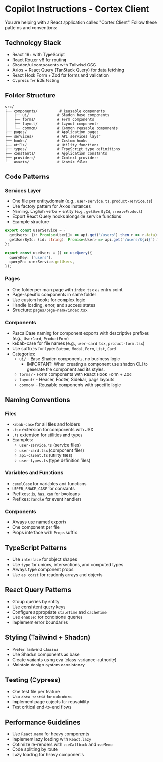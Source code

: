 # Copilot Instructions - Cortex Client

You are helping with a React application called "Cortex Client". Follow these patterns and conventions:

## Technology Stack
- React 19+ with TypeScript
- React Router v6 for routing
- Shadcn/ui components with Tailwind CSS
- Axios + React Query (TanStack Query) for data fetching
- React Hook Form + Zod for forms and validation
- Cypress for E2E testing

## Folder Structure
```
src/
├── components/          # Reusable components
│   ├── ui/             # Shadcn base components
│   ├── forms/          # Form components
│   ├── layout/         # Layout components
│   └── common/         # Common reusable components
├── pages/              # Application pages
├── services/           # API services layer
├── hooks/              # Custom hooks
├── utils/              # Utility functions
├── types/              # TypeScript type definitions
├── constants/          # Application constants
├── providers/          # Context providers
└── assets/             # Static files
```

## Code Patterns

### Services Layer
- One file per entity/domain (e.g., `user-service.ts`, `product-service.ts`)
- Use factory pattern for Axios instances
- Naming: English verbs + entity (e.g., `getUserById`, `createProduct`)
- Export React Query hooks alongside service functions
- Example structure:
```typescript
export const userService = {
  getUsers: (): Promise<User[]> => api.get('/users').then(r => r.data),
  getUserById: (id: string): Promise<User> => api.get(`/users/${id}`).then(r => r.data),
};

export const useUsers = () => useQuery({
  queryKey: ['users'],
  queryFn: userService.getUsers,
});
```

### Pages
- One folder per main page with `index.tsx` as entry point
- Page-specific components in same folder
- Use custom hooks for complex logic
- Handle loading, error, and success states
- Structure: `pages/page-name/index.tsx`

### Components
- PascalCase naming for component exports with descriptive prefixes (e.g., `UserCard`, `ProductForm`)
- kebab-case for file names (e.g., `user-card.tsx`, `product-form.tsx`)
- Use suffixes for type: `Button`, `Modal`, `Form`, `List`, `Card`
- Categories:
  - `ui/` - Base Shadcn components, no business logic
    * IMPORTANT: When creating a component use shadcn CLI to generate the component and its styles.
  - `forms/` - Form components with React Hook Form + Zod
  - `layout/` - Header, Footer, Sidebar, page layouts
  - `common/` - Reusable components with specific logic

## Naming Conventions

### Files
- `kebab-case` for all files and folders
- `.tsx` extension for components with JSX
- `.ts` extension for utilities and types
- Examples:
  - `user-service.ts` (service files)
  - `user-card.tsx` (component files)
  - `api-client.ts` (utility files)
  - `user-types.ts` (type definition files)

### Variables and Functions
- `camelCase` for variables and functions
- `UPPER_SNAKE_CASE` for constants
- Prefixes: `is`, `has`, `can` for booleans
- Prefixes: `handle` for event handlers

### Components
- Always use named exports
- One component per file
- Props interface with `Props` suffix

## TypeScript Patterns
- Use `interface` for object shapes
- Use `type` for unions, intersections, and computed types
- Always type component props
- Use `as const` for readonly arrays and objects

## React Query Patterns
- Group queries by entity
- Use consistent query keys
- Configure appropriate `staleTime` and `cacheTime`
- Use `enabled` for conditional queries
- Implement error boundaries

## Styling (Tailwind + Shadcn)
- Prefer Tailwind classes
- Use Shadcn components as base
- Create variants using cva (class-variance-authority)
- Maintain design system consistency

## Testing (Cypress)
- One test file per feature
- Use `data-testid` for selectors
- Implement page objects for reusability
- Test critical end-to-end flows

## Performance Guidelines
- Use `React.memo` for heavy components
- Implement lazy loading with `React.lazy`
- Optimize re-renders with `useCallback` and `useMemo`
- Code splitting by route
- Lazy loading for heavy components

